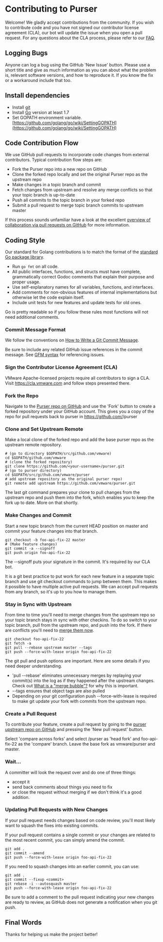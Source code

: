 # Contributing to Purser

Welcome! We gladly accept contributions from the community. If you wish
to contribute code and you have not signed our contributor license
agreement (CLA), our bot will update the issue when you open a pull
request. For any questions about the CLA process, please refer to our
[FAQ](https://cla.vmware.com/faq).

## Logging Bugs

Anyone can log a bug using the GitHub 'New Issue' button.  Please use
a short title and give as much information as you can about what the
problem is, relevant software versions, and how to reproduce it.  If you
know the fix or a workaround include that too.

## Install dependencies
- Install [git](https://git-scm.com/downloads)
- Install [Go](https://golang.org/dl/) version at least 1.7
- Set GOPATH environment variable. [https://github.com/golang/go/wiki/SettingGOPATH](https://github.com/golang/go/wiki/SettingGOPATH)

## Code Contribution Flow

We use GitHub pull requests to incorporate code changes from external
contributors.  Typical contribution flow steps are:

- Fork the Purser repo into a new repo on GitHub
- Clone the forked repo locally and set the original Purser repo as the upstream repo
- Make changes in a topic branch and commit
- Fetch changes from upstream and resolve any merge conflicts so that your topic branch is up-to-date
- Push all commits to the topic branch in your forked repo
- Submit a pull request to merge topic branch commits to upstream master

If this process sounds unfamiliar have a look at the
excellent [overview of collaboration via pull requests on
GitHub](https://help.github.com/categories/collaborating-with-issues-and-pull-requests) for more information. 

## Coding Style

Our standard for Golang contributions is to match the format of the [standard
Go package library](https://golang.org/pkg).  

- Run `go fmt` on all code.
- All public interfaces, functions, and structs must have complete, grammatically correct Godoc comments that explain their purpose and proper usage.
- Use self-explanatory names for all variables, functions, and interfaces.
- Add comments for non-obvious features of internal implementations but otherwise let the code explain itself.
- Include unit tests for new features and update tests for old ones.

Go is pretty readable so if you follow these rules most functions
will not need additional comments.

### Commit Message Format

We follow the conventions on [How to Write a Git Commit Message](http://chris.beams.io/posts/git-commit/).

Be sure to include any related GitHub
issue references in the commit message.  See [GFM
syntax](https://guides.github.com/features/mastering-markdown/#GitHub-flavored-markdown)
for referencing issues.

### Sign the Contributor License Agreement (CLA)

VMware Apache-licensed projects require all contributors to sign a CLA. 
Visit https://cla.vmware.com and follow steps presented there. 

### Fork the Repo

Navigate to the [Purser repo on
GitHub](https://github.com/vmware/purser) and use the 'Fork' button to
create a forked repository under your GitHub account.  This gives you a copy 
of the repo for pull requests back to purser in https://github.com/<your-username>/purser

### Clone and Set Upstream Remote

Make a local clone of the forked repo and add the base purser
repo as the upstream remote repository.

``` shell
# (go to directory $GOPATH/src/github.com/vmware)
cd $GOPATH/github.com/vmware
# (clone the forked repository)
git clone https://github.com/<your-username>/purser.git
# (go to purser directory)
cd $GOPATH/src/github.com/vmware/purser
# add upstream repository as the original purser repo)
git remote add upstream https://github.com/vmware/purser.git
```

The last git command prepares your clone to pull changes from the
upstream repo and push them into the fork, which enables you to keep
the fork up to date. More on that shortly.

### Make Changes and Commit

Start a new topic branch from the current HEAD position on master and
commit your feature changes into that branch.  

``` shell
git checkout -b foo-api-fix-22 master
# (Make feature changes)
git commit -a --signoff
git push origin foo-api-fix-22
```

The --signoff puts your signature in the commit.  It's required by our CLA
bot. 

It is a git best practice to put work for each new feature in a separate
topic branch and use git checkout commands to jump between them.  This
makes it possible to have multiple active pull requests.  We can accept
pull requests from any branch, so it's up to you how to manage them.

### Stay in Sync with Upstream

From time to time you'll need to merge changes from the upstream
repo so your topic branch stays in sync with other checkins.  To
do so switch to your topic branch, pull from the upstream repo, and
push into the fork.  If there are conflicts you'll need to [merge
them now](https://stackoverflow.com/questions/161813/how-to-resolve-merge-conflicts-in-git).

``` shell
git checkout foo-api-fix-22
git fetch -a
git pull --rebase upstream master --tags
git push --force-with-lease origin foo-api-fix-22
```

The git pull and push options are important.  Here are some details if you 
need deeper understanding. 

- 'pull --rebase' eliminates unnecessary merges
by replaying your commit(s) into the log as if they happened
after the upstream changes.  Check out [What is a "merge
bubble"?](https://stackoverflow.com/questions/26239379/what-is-a-merge-bubble)
for why this is important.  
- --tags ensures that object tags are also pulled
- Depending on your git configuration push --force-with-lease is required to make git update your fork with commits from the upstream repo.

### Create a Pull Request

To contribute your feature, create a pull request by going to the [purser upstream repo on GitHub](https://github.com/vmware/purser) and pressing the 'New pull request' button. 

Select 'compare across forks' and select <your-username>/purser as 'head fork'
and foo-api-fix-22 as the 'compare' branch.  Leave the base fork as 
vmware/purser and master. 

### Wait...

A committer will look the request over and do one of three things: 

- accept it
- send back comments about things you need to fix
- or close the request without merging if we don't think it's a good addition.

### Updating Pull Requests with New Changes

If your pull request needs changes based on code review, 
you'll most likely want to squash the fixes into existing commits.

If your pull request contains a single commit or your changes are related
to the most recent commit, you can simply amend the commit.

``` shell
git add .
git commit --amend
git push --force-with-lease origin foo-api-fix-22
```

If you need to squash changes into an earlier commit, you can use:

``` shell
git add .
git commit --fixup <commit>
git rebase -i --autosquash master
git push --force-with-lease origin foo-api-fix-22
```

Be sure to add a comment to the pull request indicating your new changes
are ready to review, as GitHub does not generate a notification when
you git push.

## Final Words

Thanks for helping us make the project better!
